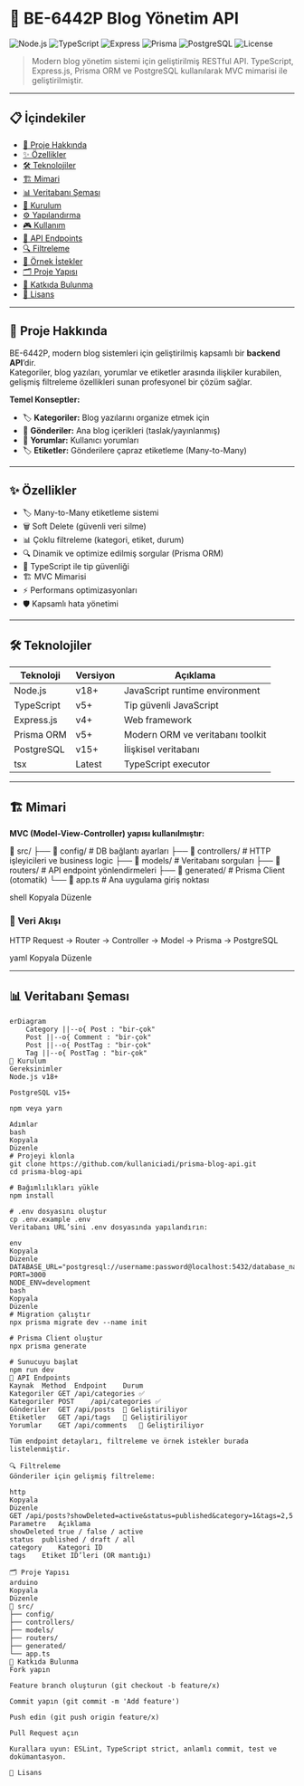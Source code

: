 # 🌟 BE-6442P Blog Yönetim API

![Node.js](https://img.shields.io/badge/Node.js-v18+-green)
![TypeScript](https://img.shields.io/badge/TypeScript-v5+-blue)
![Express](https://img.shields.io/badge/Express.js-v4+-lightgrey)
![Prisma](https://img.shields.io/badge/Prisma-v5+-purple)
![PostgreSQL](https://img.shields.io/badge/PostgreSQL-v15+-blue)
![License](https://img.shields.io/badge/License-MIT-yellow)

> Modern blog yönetim sistemi için geliştirilmiş RESTful API. TypeScript, Express.js, Prisma ORM ve PostgreSQL kullanılarak MVC mimarisi ile geliştirilmiştir.

---

## 📋 İçindekiler

- [🎯 Proje Hakkında](#-proje-hakkında)
- [✨ Özellikler](#-özellikler)
- [🛠️ Teknolojiler](#️-teknolojiler)
- [🏗️ Mimari](#️-mimari)
- [📊 Veritabanı Şeması](#-veritabanı-şeması)
- [🚀 Kurulum](#-kurulum)
- [⚙️ Yapılandırma](#️-yapılandırma)
- [🎮 Kullanım](#-kullanım)
- [📡 API Endpoints](#-api-endpoints)
- [🔍 Filtreleme](#-filtreleme)
- [📝 Örnek İstekler](#-örnek-i̇stekler)
- [🗂️ Proje Yapısı](#️-proje-yapısı)
- [🤝 Katkıda Bulunma](#-katkıda-bulunma)
- [📄 Lisans](#-lisans)

---

## 🎯 Proje Hakkında

BE-6442P, modern blog sistemleri için geliştirilmiş kapsamlı bir **backend API**’dir.  
Kategoriler, blog yazıları, yorumlar ve etiketler arasında ilişkiler kurabilen, gelişmiş filtreleme özellikleri sunan profesyonel bir çözüm sağlar.

**Temel Konseptler:**
- 🏷️ **Kategoriler:** Blog yazılarını organize etmek için  
- 📝 **Gönderiler:** Ana blog içerikleri (taslak/yayınlanmış)  
- 💬 **Yorumlar:** Kullanıcı yorumları  
- 🏷️ **Etiketler:** Gönderilere çapraz etiketleme (Many-to-Many)

---

## ✨ Özellikler

- 🏷️ Many-to-Many etiketleme sistemi  
- 🗑️ Soft Delete (güvenli veri silme)  
- 📊 Çoklu filtreleme (kategori, etiket, durum)  
- 🔍 Dinamik ve optimize edilmiş sorgular (Prisma ORM)  
- 📝 TypeScript ile tip güvenliği  
- 🏗️ MVC Mimarisi  
- ⚡ Performans optimizasyonları  
- 🛡️ Kapsamlı hata yönetimi  

---

## 🛠️ Teknolojiler

| Teknoloji | Versiyon | Açıklama |
|-----------|----------|----------|
| Node.js | v18+ | JavaScript runtime environment |
| TypeScript | v5+ | Tip güvenli JavaScript |
| Express.js | v4+ | Web framework |
| Prisma ORM | v5+ | Modern ORM ve veritabanı toolkit |
| PostgreSQL | v15+ | İlişkisel veritabanı |
| tsx | Latest | TypeScript executor |

---

## 🏗️ Mimari

**MVC (Model-View-Controller) yapısı kullanılmıştır:**

📁 src/
├── 📁 config/ # DB bağlantı ayarları
├── 📁 controllers/ # HTTP işleyicileri ve business logic
├── 📁 models/ # Veritabanı sorguları
├── 📁 routers/ # API endpoint yönlendirmeleri
├── 📁 generated/ # Prisma Client (otomatik)
└── 📄 app.ts # Ana uygulama giriş noktası

shell
Kopyala
Düzenle

### 🔗 Veri Akışı

HTTP Request → Router → Controller → Model → Prisma → PostgreSQL

yaml
Kopyala
Düzenle

---

## 📊 Veritabanı Şeması

```mermaid
erDiagram
    Category ||--o{ Post : "bir-çok"
    Post ||--o{ Comment : "bir-çok"
    Post ||--o{ PostTag : "bir-çok"
    Tag ||--o{ PostTag : "bir-çok"
🚀 Kurulum
Gereksinimler
Node.js v18+

PostgreSQL v15+

npm veya yarn

Adımlar
bash
Kopyala
Düzenle
# Projeyi klonla
git clone https://github.com/kullaniciadi/prisma-blog-api.git
cd prisma-blog-api

# Bağımlılıkları yükle
npm install

# .env dosyasını oluştur
cp .env.example .env
Veritabanı URL’sini .env dosyasında yapılandırın:

env
Kopyala
Düzenle
DATABASE_URL="postgresql://username:password@localhost:5432/database_name"
PORT=3000
NODE_ENV=development
bash
Kopyala
Düzenle
# Migration çalıştır
npx prisma migrate dev --name init

# Prisma Client oluştur
npx prisma generate

# Sunucuyu başlat
npm run dev
📡 API Endpoints
Kaynak	Method	Endpoint	Durum
Kategoriler	GET	/api/categories	✅
Kategoriler	POST	/api/categories	✅
Gönderiler	GET	/api/posts	🚧 Geliştiriliyor
Etiketler	GET	/api/tags	🚧 Geliştiriliyor
Yorumlar	GET	/api/comments	🚧 Geliştiriliyor

Tüm endpoint detayları, filtreleme ve örnek istekler burada listelenmiştir.

🔍 Filtreleme
Gönderiler için gelişmiş filtreleme:

http
Kopyala
Düzenle
GET /api/posts?showDeleted=active&status=published&category=1&tags=2,5
Parametre	Açıklama
showDeleted	true / false / active
status	published / draft / all
category	Kategori ID
tags	Etiket ID’leri (OR mantığı)

🗂️ Proje Yapısı
arduino
Kopyala
Düzenle
📁 src/
├── config/
├── controllers/
├── models/
├── routers/
├── generated/
└── app.ts
🤝 Katkıda Bulunma
Fork yapın

Feature branch oluşturun (git checkout -b feature/x)

Commit yapın (git commit -m 'Add feature')

Push edin (git push origin feature/x)

Pull Request açın

Kurallara uyun: ESLint, TypeScript strict, anlamlı commit, test ve dokümantasyon.

📄 Lisans
